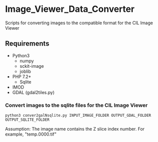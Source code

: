 # Image_Viewer_Data_Converter
Scripts for converting images to the compatible format for the CIL Image Viewer


## Requirements
* Python3
  * numpy
  * sckit-image
  * joblib
* PHP 7.2+
  * Sqlite
* IMOD
* GDAL (gdal2tiles.py)


### Convert images to the sqlite files for the CIL Image Viewer
```
python3 conver2galNsqlite.py INPUT_IMAGE_FOLDER OUTPUT_GDAL_FOLDER OUTPUT_SQLITE_FOLDER
```

Assumption: The image name contains the Z slice index number. For example, "temp.0000.tif"
